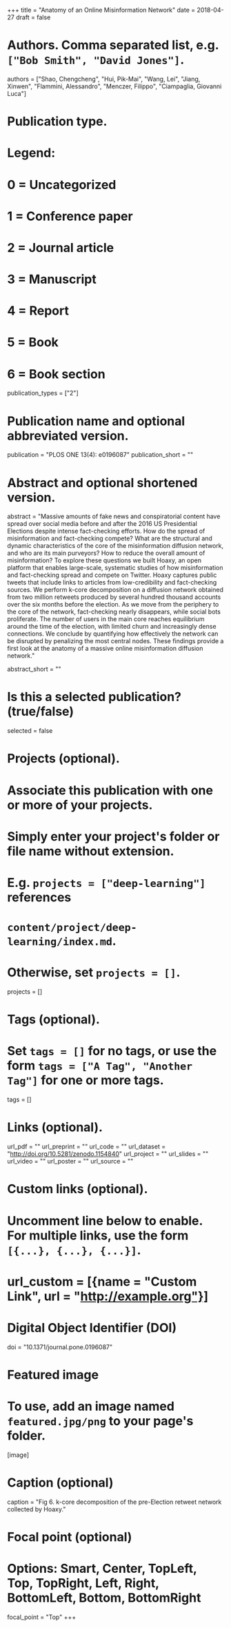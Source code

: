 +++
title = "Anatomy of an Online Misinformation Network"
date = 2018-04-27
draft = false

# Authors. Comma separated list, e.g. `["Bob Smith", "David Jones"]`.
authors = ["Shao, Chengcheng", "Hui, Pik-Mai", "Wang, Lei", "Jiang, Xinwen", "Flammini, Alessandro", "Menczer, Filippo", "Ciampaglia, Giovanni Luca"]

# Publication type.
# Legend:
# 0 = Uncategorized
# 1 = Conference paper
# 2 = Journal article
# 3 = Manuscript
# 4 = Report
# 5 = Book
# 6 = Book section
publication_types = ["2"]

# Publication name and optional abbreviated version.
publication = "PLOS ONE 13(4): e0196087"
publication_short = ""

# Abstract and optional shortened version.
abstract = "Massive amounts of fake news and conspiratorial content have spread over social media before and after the 2016 US Presidential Elections despite intense fact-checking efforts. How do the spread of misinformation and fact-checking compete? What are the structural and dynamic characteristics of the core of the misinformation diffusion network, and who are its main purveyors? How to reduce the overall amount of misinformation? To explore these questions we built Hoaxy, an open platform that enables large-scale, systematic studies of how misinformation and fact-checking spread and compete on Twitter. Hoaxy captures public tweets that include links to articles from low-credibility and fact-checking sources. We perform k-core decomposition on a diffusion network obtained from two million retweets produced by several hundred thousand accounts over the six months before the election. As we move from the periphery to the core of the network, fact-checking nearly disappears, while social bots proliferate. The number of users in the main core reaches equilibrium around the time of the election, with limited churn and increasingly dense connections. We conclude by quantifying how effectively the network can be disrupted by penalizing the most central nodes. These findings provide a first look at the anatomy of a massive online misinformation diffusion network."

abstract_short = ""

# Is this a selected publication? (true/false)
selected = false

# Projects (optional).
#   Associate this publication with one or more of your projects.
#   Simply enter your project's folder or file name without extension.
#   E.g. `projects = ["deep-learning"]` references 
#   `content/project/deep-learning/index.md`.
#   Otherwise, set `projects = []`.
projects = []

# Tags (optional).
#   Set `tags = []` for no tags, or use the form `tags = ["A Tag", "Another Tag"]` for one or more tags.
tags = []

# Links (optional).
url_pdf = ""
url_preprint = ""
url_code = ""
url_dataset = "http://doi.org/10.5281/zenodo.1154840"
url_project = ""
url_slides = ""
url_video = ""
url_poster = ""
url_source = ""

# Custom links (optional).
#   Uncomment line below to enable. For multiple links, use the form `[{...}, {...}, {...}]`.
# url_custom = [{name = "Custom Link", url = "http://example.org"}]

# Digital Object Identifier (DOI)
doi = "10.1371/journal.pone.0196087"

# Featured image
# To use, add an image named `featured.jpg/png` to your page's folder. 
[image]
  # Caption (optional)
  caption = "Fig 6. k-core decomposition of the pre-Election retweet network collected by Hoaxy."

  # Focal point (optional)
  # Options: Smart, Center, TopLeft, Top, TopRight, Left, Right, BottomLeft, Bottom, BottomRight
  focal_point = "Top"
+++

